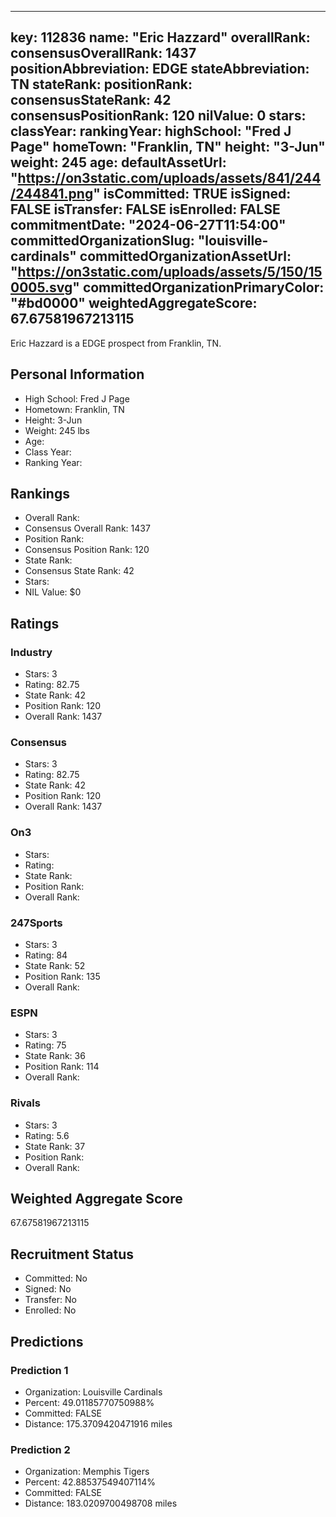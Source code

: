 ---
  key: 112836
  name: "Eric Hazzard"
  overallRank: 
  consensusOverallRank: 1437
  positionAbbreviation: EDGE
  stateAbbreviation: TN
  stateRank: 
  positionRank: 
  consensusStateRank: 42
  consensusPositionRank: 120
  nilValue: 0
  stars: 
  classYear: 
  rankingYear: 
  highSchool: "Fred J Page"
  homeTown: "Franklin, TN"
  height: "3-Jun"
  weight: 245
  age: 
  defaultAssetUrl: "https://on3static.com/uploads/assets/841/244/244841.png"
  isCommitted: TRUE
  isSigned: FALSE
  isTransfer: FALSE
  isEnrolled: FALSE
  commitmentDate: "2024-06-27T11:54:00"
  committedOrganizationSlug: "louisville-cardinals"
  committedOrganizationAssetUrl: "https://on3static.com/uploads/assets/5/150/150005.svg"
  committedOrganizationPrimaryColor: "#bd0000"
  weightedAggregateScore: 67.67581967213115
  ---
  
  Eric Hazzard is a EDGE prospect from Franklin, TN.
  
  ## Personal Information
  - High School: Fred J Page
  - Hometown: Franklin, TN
  - Height: 3-Jun
  - Weight: 245 lbs
  - Age: 
  - Class Year: 
  - Ranking Year: 
  
  ## Rankings
  - Overall Rank: 
  - Consensus Overall Rank: 1437
  - Position Rank: 
  - Consensus Position Rank: 120
  - State Rank: 
  - Consensus State Rank: 42
  - Stars: 
  - NIL Value: $0
  
  ## Ratings
  
  ### Industry
  - Stars: 3
  - Rating: 82.75
  - State Rank: 42
  - Position Rank: 120
  - Overall Rank: 1437
  
  ### Consensus
  - Stars: 3
  - Rating: 82.75
  - State Rank: 42
  - Position Rank: 120
  - Overall Rank: 1437
  
  ### On3
  - Stars: 
  - Rating: 
  - State Rank: 
  - Position Rank: 
  - Overall Rank: 
  
  ### 247Sports
  - Stars: 3
  - Rating: 84
  - State Rank: 52
  - Position Rank: 135
  - Overall Rank: 
  
  ### ESPN
  - Stars: 3
  - Rating: 75
  - State Rank: 36
  - Position Rank: 114
  - Overall Rank: 
  
  ### Rivals
  - Stars: 3
  - Rating: 5.6
  - State Rank: 37
  - Position Rank: 
  - Overall Rank: 
  
  ## Weighted Aggregate Score
  67.67581967213115
  
  ## Recruitment Status
  - Committed: No
  - Signed: No
  - Transfer: No
  - Enrolled: No
  
  
  
  ## Predictions
  
  ### Prediction 1
  - Organization: Louisville Cardinals
  - Percent: 49.01185770750988%
  - Committed: FALSE
  - Distance: 175.3709420471916 miles
  
  ### Prediction 2
  - Organization: Memphis Tigers
  - Percent: 42.88537549407114%
  - Committed: FALSE
  - Distance: 183.0209700498708 miles
  